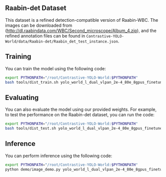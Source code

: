 ## Raabin-det Dataset

This dataset is a refined detection-compatible version of Raabin-WBC. The images can be downloaded from (http://dl.raabindata.com/WBC/Second_microscope/Album_4.zip), and the refined annotation files can be found in `Contrastive-YOLO-World/data/Raabin-det/Raabin_det_test_instance.json`.


## Training

You can train the model using the following code:

```bash
export PYTHONPATH="/root/Contrastive-YOLO-World:$PYTHONPATH"
bash tools/dist_train.sh yolo_world_l_dual_vlpan_2e-4_80e_8gpus_finetune_coco.py 8
```

## Evaluating

You can also evaluate the model using our provided weights. For example, to test the performance on the Raabin-det dataset, you can run the code:

```bash
export PYTHONPATH="/root/Contrastive-YOLO-World:$PYTHONPATH"
bash tools/dist_test.sh yolo_world_l_dual_vlpan_2e-4_80e_8gpus_finetune_coco.py contrastive-yolo-world_3e-4.pth 8
```

## Inference

You can perform inference using the following code:

```bash
export PYTHONPATH="/root/Contrastive-YOLO-World:$PYTHONPATH"
python demo/image_demo.py yolo_world_l_dual_vlpan_2e-4_80e_8gpus_finetune_coco.py contrastive-yolo-world_3e-4.pth images text_path.txt --output-dir output_path
```


